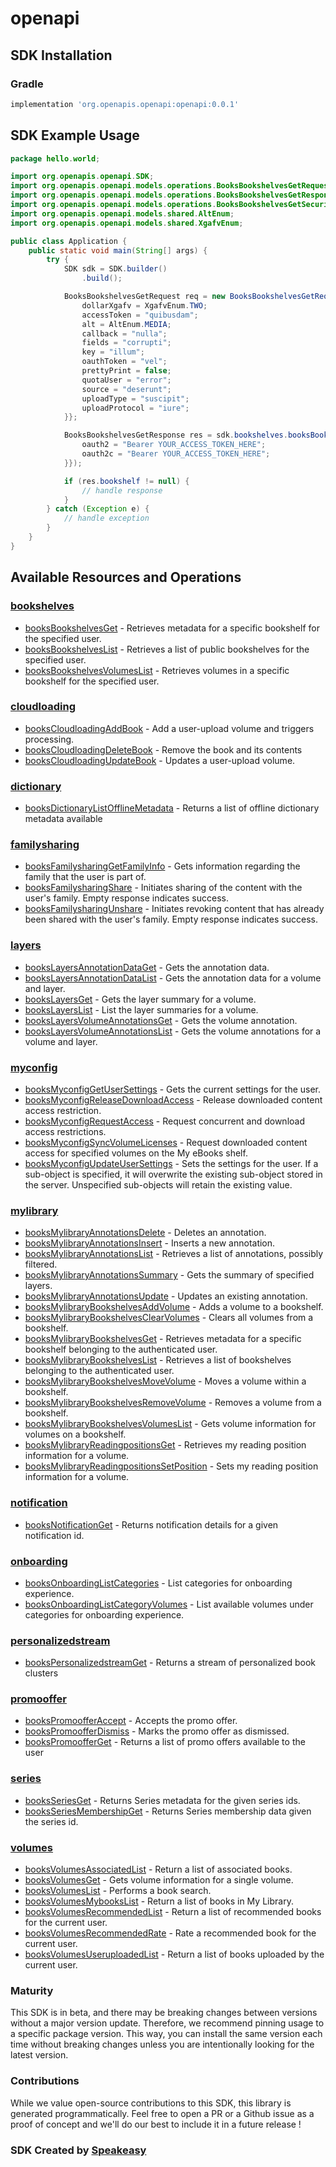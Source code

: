 # openapi

<!-- Start SDK Installation -->
## SDK Installation

### Gradle

```groovy
implementation 'org.openapis.openapi:openapi:0.0.1'
```
<!-- End SDK Installation -->

## SDK Example Usage
<!-- Start SDK Example Usage -->
```java
package hello.world;

import org.openapis.openapi.SDK;
import org.openapis.openapi.models.operations.BooksBookshelvesGetRequest;
import org.openapis.openapi.models.operations.BooksBookshelvesGetResponse;
import org.openapis.openapi.models.operations.BooksBookshelvesGetSecurity;
import org.openapis.openapi.models.shared.AltEnum;
import org.openapis.openapi.models.shared.XgafvEnum;

public class Application {
    public static void main(String[] args) {
        try {
            SDK sdk = SDK.builder()
                .build();

            BooksBookshelvesGetRequest req = new BooksBookshelvesGetRequest("corrupti", "provident") {{
                dollarXgafv = XgafvEnum.TWO;
                accessToken = "quibusdam";
                alt = AltEnum.MEDIA;
                callback = "nulla";
                fields = "corrupti";
                key = "illum";
                oauthToken = "vel";
                prettyPrint = false;
                quotaUser = "error";
                source = "deserunt";
                uploadType = "suscipit";
                uploadProtocol = "iure";
            }};            

            BooksBookshelvesGetResponse res = sdk.bookshelves.booksBookshelvesGet(req, new BooksBookshelvesGetSecurity("magnam", "debitis") {{
                oauth2 = "Bearer YOUR_ACCESS_TOKEN_HERE";
                oauth2c = "Bearer YOUR_ACCESS_TOKEN_HERE";
            }});

            if (res.bookshelf != null) {
                // handle response
            }
        } catch (Exception e) {
            // handle exception
        }
    }
}
```
<!-- End SDK Example Usage -->

<!-- Start SDK Available Operations -->
## Available Resources and Operations


### [bookshelves](docs/bookshelves/README.md)

* [booksBookshelvesGet](docs/bookshelves/README.md#booksbookshelvesget) - Retrieves metadata for a specific bookshelf for the specified user.
* [booksBookshelvesList](docs/bookshelves/README.md#booksbookshelveslist) - Retrieves a list of public bookshelves for the specified user.
* [booksBookshelvesVolumesList](docs/bookshelves/README.md#booksbookshelvesvolumeslist) - Retrieves volumes in a specific bookshelf for the specified user.

### [cloudloading](docs/cloudloading/README.md)

* [booksCloudloadingAddBook](docs/cloudloading/README.md#bookscloudloadingaddbook) - Add a user-upload volume and triggers processing.
* [booksCloudloadingDeleteBook](docs/cloudloading/README.md#bookscloudloadingdeletebook) - Remove the book and its contents
* [booksCloudloadingUpdateBook](docs/cloudloading/README.md#bookscloudloadingupdatebook) - Updates a user-upload volume.

### [dictionary](docs/dictionary/README.md)

* [booksDictionaryListOfflineMetadata](docs/dictionary/README.md#booksdictionarylistofflinemetadata) - Returns a list of offline dictionary metadata available

### [familysharing](docs/familysharing/README.md)

* [booksFamilysharingGetFamilyInfo](docs/familysharing/README.md#booksfamilysharinggetfamilyinfo) - Gets information regarding the family that the user is part of.
* [booksFamilysharingShare](docs/familysharing/README.md#booksfamilysharingshare) - Initiates sharing of the content with the user's family. Empty response indicates success.
* [booksFamilysharingUnshare](docs/familysharing/README.md#booksfamilysharingunshare) - Initiates revoking content that has already been shared with the user's family. Empty response indicates success.

### [layers](docs/layers/README.md)

* [booksLayersAnnotationDataGet](docs/layers/README.md#bookslayersannotationdataget) - Gets the annotation data.
* [booksLayersAnnotationDataList](docs/layers/README.md#bookslayersannotationdatalist) - Gets the annotation data for a volume and layer.
* [booksLayersGet](docs/layers/README.md#bookslayersget) - Gets the layer summary for a volume.
* [booksLayersList](docs/layers/README.md#bookslayerslist) - List the layer summaries for a volume.
* [booksLayersVolumeAnnotationsGet](docs/layers/README.md#bookslayersvolumeannotationsget) - Gets the volume annotation.
* [booksLayersVolumeAnnotationsList](docs/layers/README.md#bookslayersvolumeannotationslist) - Gets the volume annotations for a volume and layer.

### [myconfig](docs/myconfig/README.md)

* [booksMyconfigGetUserSettings](docs/myconfig/README.md#booksmyconfiggetusersettings) - Gets the current settings for the user.
* [booksMyconfigReleaseDownloadAccess](docs/myconfig/README.md#booksmyconfigreleasedownloadaccess) - Release downloaded content access restriction.
* [booksMyconfigRequestAccess](docs/myconfig/README.md#booksmyconfigrequestaccess) - Request concurrent and download access restrictions.
* [booksMyconfigSyncVolumeLicenses](docs/myconfig/README.md#booksmyconfigsyncvolumelicenses) - Request downloaded content access for specified volumes on the My eBooks shelf.
* [booksMyconfigUpdateUserSettings](docs/myconfig/README.md#booksmyconfigupdateusersettings) - Sets the settings for the user. If a sub-object is specified, it will overwrite the existing sub-object stored in the server. Unspecified sub-objects will retain the existing value.

### [mylibrary](docs/mylibrary/README.md)

* [booksMylibraryAnnotationsDelete](docs/mylibrary/README.md#booksmylibraryannotationsdelete) - Deletes an annotation.
* [booksMylibraryAnnotationsInsert](docs/mylibrary/README.md#booksmylibraryannotationsinsert) - Inserts a new annotation.
* [booksMylibraryAnnotationsList](docs/mylibrary/README.md#booksmylibraryannotationslist) - Retrieves a list of annotations, possibly filtered.
* [booksMylibraryAnnotationsSummary](docs/mylibrary/README.md#booksmylibraryannotationssummary) - Gets the summary of specified layers.
* [booksMylibraryAnnotationsUpdate](docs/mylibrary/README.md#booksmylibraryannotationsupdate) - Updates an existing annotation.
* [booksMylibraryBookshelvesAddVolume](docs/mylibrary/README.md#booksmylibrarybookshelvesaddvolume) - Adds a volume to a bookshelf.
* [booksMylibraryBookshelvesClearVolumes](docs/mylibrary/README.md#booksmylibrarybookshelvesclearvolumes) - Clears all volumes from a bookshelf.
* [booksMylibraryBookshelvesGet](docs/mylibrary/README.md#booksmylibrarybookshelvesget) - Retrieves metadata for a specific bookshelf belonging to the authenticated user.
* [booksMylibraryBookshelvesList](docs/mylibrary/README.md#booksmylibrarybookshelveslist) - Retrieves a list of bookshelves belonging to the authenticated user.
* [booksMylibraryBookshelvesMoveVolume](docs/mylibrary/README.md#booksmylibrarybookshelvesmovevolume) - Moves a volume within a bookshelf.
* [booksMylibraryBookshelvesRemoveVolume](docs/mylibrary/README.md#booksmylibrarybookshelvesremovevolume) - Removes a volume from a bookshelf.
* [booksMylibraryBookshelvesVolumesList](docs/mylibrary/README.md#booksmylibrarybookshelvesvolumeslist) - Gets volume information for volumes on a bookshelf.
* [booksMylibraryReadingpositionsGet](docs/mylibrary/README.md#booksmylibraryreadingpositionsget) - Retrieves my reading position information for a volume.
* [booksMylibraryReadingpositionsSetPosition](docs/mylibrary/README.md#booksmylibraryreadingpositionssetposition) - Sets my reading position information for a volume.

### [notification](docs/notification/README.md)

* [booksNotificationGet](docs/notification/README.md#booksnotificationget) - Returns notification details for a given notification id.

### [onboarding](docs/onboarding/README.md)

* [booksOnboardingListCategories](docs/onboarding/README.md#booksonboardinglistcategories) - List categories for onboarding experience.
* [booksOnboardingListCategoryVolumes](docs/onboarding/README.md#booksonboardinglistcategoryvolumes) - List available volumes under categories for onboarding experience.

### [personalizedstream](docs/personalizedstream/README.md)

* [booksPersonalizedstreamGet](docs/personalizedstream/README.md#bookspersonalizedstreamget) - Returns a stream of personalized book clusters

### [promooffer](docs/promooffer/README.md)

* [booksPromoofferAccept](docs/promooffer/README.md#bookspromoofferaccept) - Accepts the promo offer.
* [booksPromoofferDismiss](docs/promooffer/README.md#bookspromoofferdismiss) - Marks the promo offer as dismissed.
* [booksPromoofferGet](docs/promooffer/README.md#bookspromoofferget) - Returns a list of promo offers available to the user

### [series](docs/series/README.md)

* [booksSeriesGet](docs/series/README.md#booksseriesget) - Returns Series metadata for the given series ids.
* [booksSeriesMembershipGet](docs/series/README.md#booksseriesmembershipget) - Returns Series membership data given the series id.

### [volumes](docs/volumes/README.md)

* [booksVolumesAssociatedList](docs/volumes/README.md#booksvolumesassociatedlist) - Return a list of associated books.
* [booksVolumesGet](docs/volumes/README.md#booksvolumesget) - Gets volume information for a single volume.
* [booksVolumesList](docs/volumes/README.md#booksvolumeslist) - Performs a book search.
* [booksVolumesMybooksList](docs/volumes/README.md#booksvolumesmybookslist) - Return a list of books in My Library.
* [booksVolumesRecommendedList](docs/volumes/README.md#booksvolumesrecommendedlist) - Return a list of recommended books for the current user.
* [booksVolumesRecommendedRate](docs/volumes/README.md#booksvolumesrecommendedrate) - Rate a recommended book for the current user.
* [booksVolumesUseruploadedList](docs/volumes/README.md#booksvolumesuseruploadedlist) - Return a list of books uploaded by the current user.
<!-- End SDK Available Operations -->

### Maturity

This SDK is in beta, and there may be breaking changes between versions without a major version update. Therefore, we recommend pinning usage 
to a specific package version. This way, you can install the same version each time without breaking changes unless you are intentionally 
looking for the latest version.

### Contributions

While we value open-source contributions to this SDK, this library is generated programmatically. 
Feel free to open a PR or a Github issue as a proof of concept and we'll do our best to include it in a future release !

### SDK Created by [Speakeasy](https://docs.speakeasyapi.dev/docs/using-speakeasy/client-sdks)
